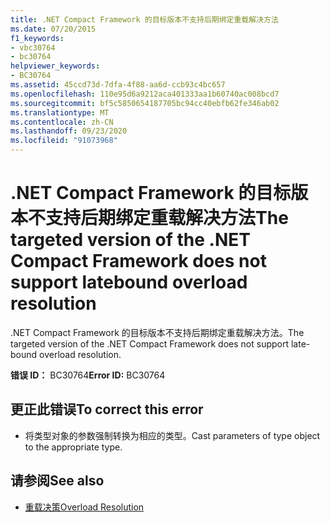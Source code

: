 ```yaml
---
title: .NET Compact Framework 的目标版本不支持后期绑定重载解决方法
ms.date: 07/20/2015
f1_keywords:
- vbc30764
- bc30764
helpviewer_keywords:
- BC30764
ms.assetid: 45ccd73d-7dfa-4f88-aa6d-ccb93c4bc657
ms.openlocfilehash: 110e95d6a9212aca401333aa1b60740ac008bcd7
ms.sourcegitcommit: bf5c5850654187705bc94cc40ebfb62fe346ab02
ms.translationtype: MT
ms.contentlocale: zh-CN
ms.lasthandoff: 09/23/2020
ms.locfileid: "91073968"
---
```

# <a name="the-targeted-version-of-the-net-compact-framework-does-not-support-latebound-overload-resolution"></a><span data-ttu-id="e6449-102">.NET Compact Framework 的目标版本不支持后期绑定重载解决方法</span><span class="sxs-lookup"><span data-stu-id="e6449-102">The targeted version of the .NET Compact Framework does not support latebound overload resolution</span></span>

<span data-ttu-id="e6449-103">.NET Compact Framework 的目标版本不支持后期绑定重载解决方法。</span><span class="sxs-lookup"><span data-stu-id="e6449-103">The targeted version of the .NET Compact Framework does not support late-bound overload resolution.</span></span>  
  
 <span data-ttu-id="e6449-104">**错误 ID：** BC30764</span><span class="sxs-lookup"><span data-stu-id="e6449-104">**Error ID:** BC30764</span></span>  
  
## <a name="to-correct-this-error"></a><span data-ttu-id="e6449-105">更正此错误</span><span class="sxs-lookup"><span data-stu-id="e6449-105">To correct this error</span></span>  
  
- <span data-ttu-id="e6449-106">将类型对象的参数强制转换为相应的类型。</span><span class="sxs-lookup"><span data-stu-id="e6449-106">Cast parameters of type object to the appropriate type.</span></span>  
  
## <a name="see-also"></a><span data-ttu-id="e6449-107">请参阅</span><span class="sxs-lookup"><span data-stu-id="e6449-107">See also</span></span>

- [<span data-ttu-id="e6449-108">重载决策</span><span class="sxs-lookup"><span data-stu-id="e6449-108">Overload Resolution</span></span>](../programming-guide/language-features/procedures/overload-resolution.md)
